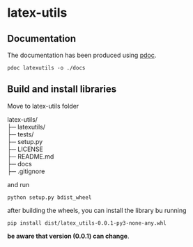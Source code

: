 # latex-utils



## Documentation

The documentation has been produced using [pdoc](https://pdoc.dev).

```pdoc latexutils -o ./docs```


## Build and install libraries

Move to latex-utils folder

latex-utils/  
├─ latexutils/  
├─ tests/  
├─ setup.py  
├─ LICENSE  
├─ README.md  
├─ docs  
├─ .gitignore  

and run

```python setup.py bdist_wheel```

after building the wheels, you can install the library bu running

```pip install dist/latex_utils-0.0.1-py3-none-any.whl```

**be aware that version (0.0.1) can change**.

